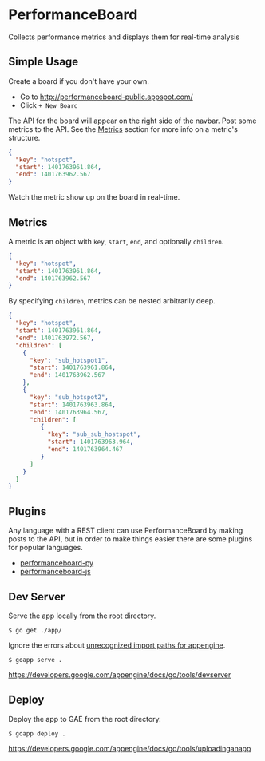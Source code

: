 PerformanceBoard
================

Collects performance metrics and displays them for real-time analysis

Simple Usage
------------

Create a board if you don't have your own.

* Go to http://performanceboard-public.appspot.com/
* Click `+ New Board`

The API for the board will appear on the right side of the navbar.  Post some metrics to the API.
See the [Metrics](#metrics) section for more info on a metric's structure.

```json
{
  "key": "hotspot",
  "start": 1401763961.864,
  "end": 1401763962.567
}
```

Watch the metric show up on the board in real-time.

Metrics<a name="metrics"></a>
-------

A metric is an object with `key`, `start`, `end`, and optionally `children`.

```json
{
  "key": "hotspot",
  "start": 1401763961.864,
  "end": 1401763962.567
}
```

By specifying `children`, metrics can be nested arbitrarily deep.

```json
{
  "key": "hotspot",
  "start": 1401763961.864,
  "end": 1401763972.567,
  "children": [
    {
      "key": "sub_hotspot1",
      "start": 1401763961.864,
      "end": 1401763962.567
    },
    {
      "key": "sub_hotspot2",
      "start": 1401763963.864,
      "end": 1401763964.567,
      "children": [
         {
           "key": "sub_sub_hostspot",
           "start": 1401763963.964,
           "end": 1401763964.467
         }
      ]
    }
  ]
}
```

Plugins
-------

Any language with a REST client can use PerformanceBoard by making posts to the API, but in order
to make things easier there are some plugins for popular languages.

* [performanceboard-py](https://github.com/mgbelisle/performanceboard-py)
* [performanceboard-js](https://github.com/mgbelisle/performanceboard-js)

Dev Server
----------

Serve the app locally from the root directory.

```
$ go get ./app/
```

Ignore the errors about [unrecognized import paths for appengine](http://stackoverflow.com/questions/22674307/go-get-package-appengine-unrecognized-import-path-appengine).

```
$ goapp serve .
```

https://developers.google.com/appengine/docs/go/tools/devserver

Deploy
------

Deploy the app to GAE from the root directory.

```
$ goapp deploy .
```

https://developers.google.com/appengine/docs/go/tools/uploadinganapp

